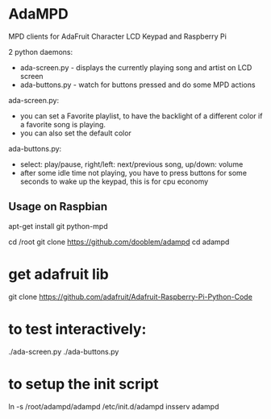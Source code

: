AdaMPD
======

MPD clients for AdaFruit Character LCD Keypad and Raspberry Pi


2 python daemons:
 * ada-screen.py - displays the currently playing song and artist on LCD screen
 * ada-buttons.py - watch for buttons pressed and do some MPD actions

ada-screen.py:
 * you can set a Favorite playlist, to have the backlight of a different color if a favorite song is playing.
 * you can also set the default color

ada-buttons.py:
 * select: play/pause, right/left: next/previous song, up/down: volume
 * after some idle time not playing, you have to press buttons for some seconds to wake up the keypad, this is for cpu economy

Usage on Raspbian
------------------------

apt-get install git python-mpd

cd /root
git clone https://github.com/dooblem/adampd
cd adampd

# get adafruit lib
git clone https://github.com/adafruit/Adafruit-Raspberry-Pi-Python-Code

# to test interactively:
./ada-screen.py
./ada-buttons.py

# to setup the init script
ln -s /root/adampd/adampd /etc/init.d/adampd
insserv adampd 
